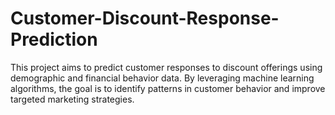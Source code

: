 # Customer-Discount-Response-Prediction
This project aims to predict customer responses to discount offerings using demographic and financial behavior data. By leveraging machine learning algorithms, the goal is to identify patterns in customer behavior and improve targeted marketing strategies.
